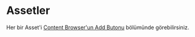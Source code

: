 # Assetler

Her bir Asset'i [Content Browser'un Add Butonu](../Sayfalar/Content%20Browser/Toolbar#add-butonu) bölümünde görebilirsiniz.
